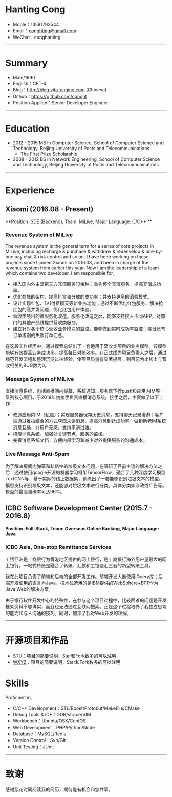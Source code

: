 # Hanting Cong

- Moble：13581793544
- Email：conghting@gmail.com 
- WeChat：conghanting

------

# Summary

- Male/1990 
- English：CET-6
- Blog：http://blog.vita-engine.com (Chinese)
- Github：https://github.com/conght
- Position Applied：Senior Developer Engineer

------

# Education

- 2012 - 2015   MS in Computer Science,  School of Computer Science and Technology, Beijing University of Posts and Telecommunications
  - The First Prize Scholarship
- 2008 - 2012   BS in Network Engineering,  School of Computer Science and Technology, Beijing University of Posts and Telecommunications

------

# Experience

## Xiaomi  (2016.08 - Present)

**Position:  SDE (Backend),  Team: MiLive,  Major Language: C/C++ **

### Revenue System of MiLive

The revenue system is the general term for a series of core projects in MiLive, including recharge & purchase & withdraw & redenvelop & one-by-one pay chat & risk control and so on. I have been working on these projects since I joined Xiaomi on 2016.08, and been in charge of the revenue system from earlier this year. Now I am the leadership of a team which contains two developer. I am responsible for,

- 接入国内外主流第三方充值服务10余种；重构整个充值服务，提高充值成功率。
- 优化商城的架构，提高打赏和分成的成功率；并支持更多的消费模式。
- 设计实现红包、1V1付费聊天等新业务功能；通过不断优化红包服务，解决抢红包的高并发问题，优化红包用户体验。
- 营收类项目的微服务化改造。服务化改造之后，能够支持接入不同APP，对部门的其他产品线提供营收类服务。
- 建立针对各个核心营收业务模块的监控。能够做到实时成功率监控；每日还有订单级别的失败订单汇总。

在这段工作经历中，通过摸索总结出了一套适用于营收类项目的业务模型。该模型能够有效提高业务成功率，提高每日对账效率。在正式成为项目负责人之后，通过规范开发流程和整理沉淀过往经验，使项目质量有显著提高；到目前为止线上与营收相关的BUG数为0。

### Message System of MiLive 

直播消息系统，包括直播间内弹幕、系统通知、服务器下行push和应用内IM等一系列核心项目。于2018年初接手负责直播消息系统。接手之后，主要做了以下工作：

- 改造应用内IM（私信）；实现服务器保存历史消息，支持聊天记录漫游；客户端通过推拉结合的方式获取未读消息，提高消息到达成功率；做到新老IM系统消息互通，对用户无感，支持平滑过渡。
- 梳理消息系统，加强对关键节点、服务的监控。
- 完善消息系统文档，方便内部学习和减少对外提供服务的沟通成本。

### Live Message Anti-Spam

为了解决房间内弹幕和私信中的垃圾文本问题，在调研了目前主流的解决方法之后：通过使用google开源的机器学习框架TensorFlow，融合了几种深度学习模型TextCNN等，基于实际的线上数据集，训练出了一套能够识别垃圾文本的模型。模型支持识别垃圾文本，还能够对垃圾文本进行分类。具体分类如涉政或广告等。模型的最高准确率可达96%。

## ICBC Software Development Center  (2015.7 - 2016.8)

**Position:  Full-Stack,  Team: Overseas Online Banking,  Major Language: Java**

### ICBC Asia, One-stop Remittance Services 

工银亚洲是工商银行为香港地区提供的网上银行，是工商银行海外用户量最大的网上银行。一站式转账是融合了转账、汇款和工银速汇三者的新型转账工具。

我在此项目负责了前端和后端的全部开发工作。前端开发大量使用jQuery库；后端开发使用的语言为Java，技术栈选用的是IBM提供的WebSphere+BTT作为Java Web的解决方案。

由于银行软件开发中心的特殊性，在参与这个项目过程中，比较困难的问题是开发框架资料不够详实，而且也无法通过互联网搜索。正是这个过程培养了我独立思考的能力和与人沟通的技巧。同时，加深了我对Web开发的理解。

------

# 开源项目和作品

- [STU](http://github.com/yourname/projectname)：项目的简要说明，Star和Fork数多的可以注明
- [WXYZ](http://github.com/yourname/projectname)：项目的简要说明，Star和Fork数多的可以注明

# Skills

Proficient in,

- C/C++ Development：STL/Boost/Protobuf/MakeFile/CMake
- Debug Tools & IDE：GDB/strace/VIM
- Workbench：Ubuntu/OSX/CentOS
- Web Development：PHP/Python/Node
- Database：MySQL/Redis
- Version Control：Svn/Git
- Unit Testing：JUnit

------

# 致谢

感谢您花时间阅读我的简历，期待能有机会和您共事。
